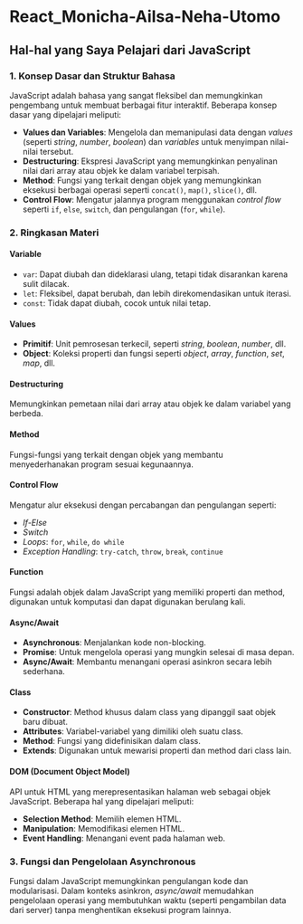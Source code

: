# React_Monicha-Ailsa-Neha-Utomo

## Hal-hal yang Saya Pelajari dari JavaScript

### 1. **Konsep Dasar dan Struktur Bahasa**
JavaScript adalah bahasa yang sangat fleksibel dan memungkinkan pengembang untuk membuat berbagai fitur interaktif. Beberapa konsep dasar yang dipelajari meliputi:

- **Values dan Variables**: Mengelola dan memanipulasi data dengan *values* (seperti *string*, *number*, *boolean*) dan *variables* untuk menyimpan nilai-nilai tersebut.
- **Destructuring**: Ekspresi JavaScript yang memungkinkan penyalinan nilai dari array atau objek ke dalam variabel terpisah.
- **Method**: Fungsi yang terkait dengan objek yang memungkinkan eksekusi berbagai operasi seperti `concat()`, `map()`, `slice()`, dll.
- **Control Flow**: Mengatur jalannya program menggunakan *control flow* seperti `if`, `else`, `switch`, dan pengulangan (`for`, `while`).
  
### 2. **Ringkasan Materi**

#### **Variable**
- `var`: Dapat diubah dan dideklarasi ulang, tetapi tidak disarankan karena sulit dilacak.
- `let`: Fleksibel, dapat berubah, dan lebih direkomendasikan untuk iterasi.
- `const`: Tidak dapat diubah, cocok untuk nilai tetap.

#### **Values**
- **Primitif**: Unit pemrosesan terkecil, seperti *string*, *boolean*, *number*, dll.
- **Object**: Koleksi properti dan fungsi seperti *object*, *array*, *function*, *set*, *map*, dll.

#### **Destructuring**
Memungkinkan pemetaan nilai dari array atau objek ke dalam variabel yang berbeda.

#### **Method**
Fungsi-fungsi yang terkait dengan objek yang membantu menyederhanakan program sesuai kegunaannya.

#### **Control Flow**
Mengatur alur eksekusi dengan percabangan dan pengulangan seperti:
- *If-Else*
- *Switch*
- *Loops*: `for`, `while`, `do while`
- *Exception Handling*: `try-catch`, `throw`, `break`, `continue`

#### **Function**
Fungsi adalah objek dalam JavaScript yang memiliki properti dan method, digunakan untuk komputasi dan dapat digunakan berulang kali.

#### **Async/Await**
- **Asynchronous**: Menjalankan kode non-blocking.
- **Promise**: Untuk mengelola operasi yang mungkin selesai di masa depan.
- **Async/Await**: Membantu menangani operasi asinkron secara lebih sederhana.

#### **Class**
- **Constructor**: Method khusus dalam class yang dipanggil saat objek baru dibuat.
- **Attributes**: Variabel-variabel yang dimiliki oleh suatu class.
- **Method**: Fungsi yang didefinisikan dalam class.
- **Extends**: Digunakan untuk mewarisi properti dan method dari class lain.

#### **DOM (Document Object Model)**
API untuk HTML yang merepresentasikan halaman web sebagai objek JavaScript. Beberapa hal yang dipelajari meliputi:
- **Selection Method**: Memilih elemen HTML.
- **Manipulation**: Memodifikasi elemen HTML.
- **Event Handling**: Menangani event pada halaman web.

### 3. **Fungsi dan Pengelolaan Asynchronous**
Fungsi dalam JavaScript memungkinkan pengulangan kode dan modularisasi. Dalam konteks asinkron, *async/await* memudahkan pengelolaan operasi yang membutuhkan waktu (seperti pengambilan data dari server) tanpa menghentikan eksekusi program lainnya.
